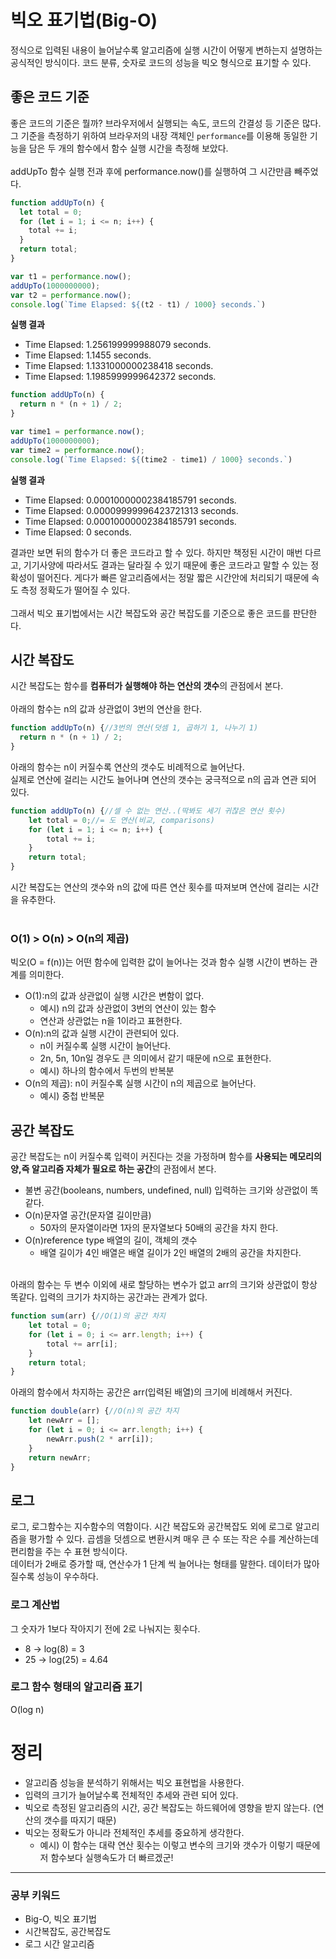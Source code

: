 # 빅오 표기법(Big-O)
정식으로 입력된 내용이 늘어날수록 알고리즘에 실행 시간이 어떻게 변하는지 설명하는 공식적인 방식이다.
코드 분류, 숫자로 코드의 성능을 빅오 형식으로 표기할 수 있다.

## 좋은 코드 기준
좋은 코드의 기준은 뭘까? 브라우저에서 실행되는 속도, 코드의 간결성 등 기준은 많다.
그 기준을 측정하기 위하여 브라우저의 내장 객체인 `performance`를 이용해 동일한 기능을 담은 두 개의 함수에서 함수 실행 시간을 측정해 보았다.
<br><br>
addUpTo 함수 실행 전과 후에 performance.now()를 실행하여 그 시간만큼 빼주었다.
```javascript
function addUpTo(n) {
  let total = 0;
  for (let i = 1; i <= n; i++) {
    total += i;
  }
  return total;
}

var t1 = performance.now();
addUpTo(1000000000);
var t2 = performance.now();
console.log(`Time Elapsed: ${(t2 - t1) / 1000} seconds.`)
```
**실행 결과**<br>
- Time Elapsed: 1.256199999988079 seconds.
- Time Elapsed: 1.1455 seconds.
- Time Elapsed: 1.1331000000238418 seconds.
- Time Elapsed: 1.1985999999642372 seconds.

```javascript
function addUpTo(n) {
  return n * (n + 1) / 2;
}

var time1 = performance.now();
addUpTo(1000000000);
var time2 = performance.now();
console.log(`Time Elapsed: ${(time2 - time1) / 1000} seconds.`)
```
**실행 결과**<br>
- Time Elapsed: 0.00010000002384185791 seconds.
- Time Elapsed: 0.00009999996423721313 seconds.
- Time Elapsed: 0.00010000002384185791 seconds.
- Time Elapsed: 0 seconds.

결과만 보면 뒤의 함수가 더 좋은 코드라고 할 수 있다.
하지만 책정된 시간이 매번 다르고, 기기사양에 따라서도 결과는 달라질 수 있기 때문에 좋은 코드라고 말할 수 있는 정확성이 떨어진다. 게다가 빠른 알고리즘에서는 정말 짧은 시간안에 처리되기 때문에 속도 측정 정확도가 떨어질 수 있다.  <br><br>
그래서 빅오 표기법에서는 시간 복잡도와 공간 복잡도를 기준으로 좋은 코드를 판단한다.

## 시간 복잡도
시간 복잡도는 함수를 **컴퓨터가 실행해야 하는 연산의 갯수**의 관점에서 본다.
<br><br>
아래의 함수는 n의 값과 상관없이 3번의 연산을 한다.
```javascript
function addUpTo(n) {//3번의 연산(덧셈 1, 곱하기 1, 나누기 1) 
  return n * (n + 1) / 2;
}
```
아래의 함수는 n이 커질수록 연산의 갯수도 비례적으로 늘어난다. <br>
실제로 연산에 걸리는 시간도 늘어나며 연산의 갯수는 궁극적으로 n의 곱과 연관 되어 있다. 
```javascript
function addUpTo(n) {//셀 수 없는 연산..(딱봐도 세기 귀찮은 연산 횟수)
    let total = 0;//= 도 연산(비교, comparisons)
    for (let i = 1; i <= n; i++) {
        total += i;
    }
    return total;
}
```
시간 복잡도는 연산의 갯수와 n의 값에 따른 연산 횟수를 따져보며 연산에 걸리는 시간을 유추한다.
<br><br>

### O(1) > O(n) > O(n의 제곱)
빅오(O = f(n))는 어떤 함수에 입력한 값이 늘어나는 것과 함수 실행 시간이 변하는 관계를 의미한다.  
- O(1):n의 값과 상관없이 실행 시간은 변함이 없다. 
  - 예시) n의 값과 상관없이 3번의 연산이 있는 함수
  - 연산과 상관없는 n을 1이라고 표현한다. 
- O(n):n의 값과 실행 시간이 관련되어 있다.
  - n이 커질수록 실행 시간이 늘어난다. 
  - 2n, 5n, 10n일 경우도 큰 의미에서 같기 때문에 n으로 표현한다. 
  - 예시) 하나의 함수에서 두번의 반복분
- O(n의 제곱): n이 커질수록 실행 시간이 n의 제곱으로 늘어난다.
  - 예시) 중첩 반복문

## 공간 복잡도
공간 복잡도는 n이 커질수록 입력이 커진다는 것을 가정하며 함수를 **사용되는 메모리의 양,즉 알고리즘 자체가 필요로 하는 공간**의 관점에서 본다. <br> 
- 불변 공간(booleans, numbers, undefined, null)
입력하는 크기와 상관없이 똑같다.
- O(n)문자열 공간(문자열 길이만큼)
  - 50자의 문자열이라면 1자의 문자열보다 50배의 공간을 차지 한다.
- O(n)reference type 배열의 길이, 객체의 갯수
  - 배열 길이가 4인 배열은 배열 길이가 2인 배열의 2배의 공간을 차지한다.

<br>
아래의 함수는 두 변수 이외에 새로 할당하는 변수가 없고 arr의 크기와 상관없이 항상 똑같다.
입력의 크기가 차지하는 공간과는 관계가 없다. 
<br>

```javascript
function sum(arr) {//O(1)의 공간 차지
    let total = 0;
    for (let i = 0; i <= arr.length; i++) {
        total += arr[i];
    }
    return total;
}
```
아래의 함수에서 차지하는 공간은 arr(입력된 배열)의 크기에 비례해서 커진다.
```javascript
function double(arr) {//O(n)의 공간 차지
    let newArr = [];
    for (let i = 0; i <= arr.length; i++) {
        newArr.push(2 * arr[i]);
    }
    return newArr;
}
```

## 로그
로그, 로그함수는 지수함수의 역함이다.
시간 복잡도와 공간복잡도 외에 로그로 알고리즘을 평가할 수 있다.
곱셈을 덧셈으로 변환시켜 매우 큰 수 또는 작은 수를 계산하는데 편리함을 주는 수 표현 방식이다. <br>
데이터가 2배로 증가할 때, 연산수가 1 단계 씩 늘어나는 형태를 말한다. 
데이터가 많아질수록 성능이 우수하다.
### 로그 계산법
그 숫자가 1보다 작아지기 전에 2로 나눠지는 횟수다.
- 8 -> log(8) = 3
- 25 -> log(25) = 4.64


### 로그 함수 형태의 알고리즘 표기
O(log n)

# 정리
- 알고리즘 성능을 분석하기 위해서는 빅오 표현법을 사용한다.
- 입력의 크기가 늘어날수록 전체적인 추세와 관련 되어 있다.
- 빅오로 측정된 알고리즘의 시간, 공간 복잡도는 하드웨어에 영향을 받지 않는다.
(연산의 갯수를 따지기 때문)
- 빅오는 정확도가 아니라 전체적인 추세를 중요하게 생각한다.
  - 예시) 이 함수는 대략 연산 횟수는 이렇고 변수의 크기와 갯수가 이렇기 때문에 저 함수보다 실행속도가 더 빠르겠군!
------------
### 공부 키워드
- Big-O, 빅오 표기법
- 시간복잡도, 공간복잡도
- 로그 시간 알고리즘














